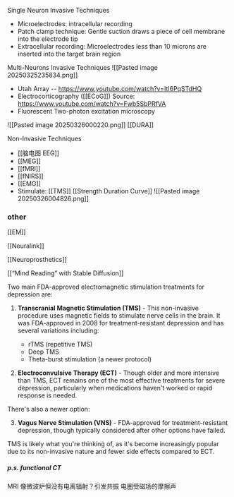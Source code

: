 Single Neuron Invasive Techniques 
- Microelectrodes: intracellular recording 
- Patch clamp technique: Gentle suction draws a piece of cell membrane into the electrode tip 
- Extracellular recording: Microelectrodes less than 10 microns are inserted into the target brain region


Multi-Neurons Invasive Techniques 
![[Pasted image 20250325235834.png]]
- Utah Array -- https://www.youtube.com/watch?v=ItI6PqSTdHQ
- Electrocorticography ([[ECoG]]) Source: https://www.youtube.com/watch?v=Fwb5SbPRfVA
- Fluorescent Two-photon excitation microscopy 


![[Pasted image 20250326000220.png]]
[[DURA]]


Non-Invasive Techniques
- [[脑电图  EEG]]
- [[MEG]]
- [[fMRI]]
- [[fNIRS]]
- [[EMG]]
- Stimulate: [[TMS]]
		[[Strength Duration Curve]]
		![[Pasted image 20250326004826.png]]


### other

[[EM]]

[[Neuralink]]

[[Neuroprosthetics]]

[[“Mind Reading” with Stable Diffusion]]


Two main FDA-approved electromagnetic stimulation treatments for depression are:

1. **Transcranial Magnetic Stimulation (TMS)** - This non-invasive procedure uses magnetic fields to stimulate nerve cells in the brain. It was FDA-approved in 2008 for treatment-resistant depression and has several variations including:
    
    - rTMS (repetitive TMS)
    - Deep TMS
    - Theta-burst stimulation (a newer protocol)
2. **Electroconvulsive Therapy (ECT)** - Though older and more intensive than TMS, ECT remains one of the most effective treatments for severe depression, particularly when medications haven't worked or rapid response is needed.
    

There's also a newer option:

3. **Vagus Nerve Stimulation (VNS)** - FDA-approved for treatment-resistant depression, though typically considered after other options have failed.

TMS is likely what you're thinking of, as it's become increasingly popular due to its non-invasive nature and fewer side effects compared to ECT.


##### p.s. functional CT

MRI 像微波炉但没有电离辐射？引发共振
电圈受磁场的摩擦声



